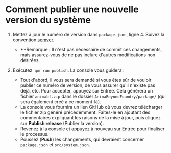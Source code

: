 # Comment publier une nouvelle version du système

1. Mettez à jour le numéro de version dans `package.json`, ligne 4. Suivez la convention [semver](https://semver.org/lang/fr/).
   - **Remarque : Il n'est pas nécessaire de commit ces changements, mais assurez-vous de ne pas inclure d'autres modifications non désirées.

2. Exécutez `npm run publish`. La console vous guidera :
   - Tout d'abord, il vous sera demandé si vous êtes sûr de vouloir publier ce numéro de version, de vous assurer qu'il n'existe pas déjà, etc. Pour accepter, appuyez sur Entrée. Cela générera un fichier `animabf.zip` dans le dossier `AnimaBeyondFoundry/package/` (qui sera également créé à ce moment-là).
   - La console vous fournira un lien GitHub où vous devrez télécharger le fichier zip généré précédemment. Faites-le en ajoutant des commentaires expliquant les raisons de la mise à jour, puis cliquez sur **Publish release** (Publier la version).
   - Revenez à la console et appuyez à nouveau sur Entrée pour finaliser le processus.
   - Poussez (**Push**) les changements, qui devraient concerner `package.json` et `src/system.json`.

